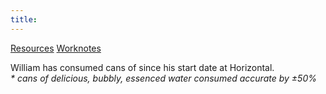 ```yaml
---
title: 
---
```

<main>
<a class="homepage-link" href="./resources.html">Resources</a>
<a class="homepage-link" href="./worknotes.html">Worknotes</a>
</main>

<footer>
<p>William has consumed <span id="la-croix"></span> cans of <a href="./la-croix.html><span class="la-croix-logo"></span></a> since his start date at Horizontal.<br/>
<em class="lighten-up"> * cans of delicious, bubbly, essenced water consumed accurate by ±50%</em></p>
</footer>

<script src="./la-croix.js"></script>